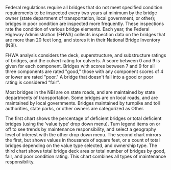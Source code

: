 Federal regulations require all bridges that do not meet specified condition requirements to be inspected every two years at minimum by the bridge owner (state department of transportation, local government, or other); bridges in poor condition are inspected more frequently. These inspections rate the condition of various bridge elements. Each year, the Federal Highway Administration (FHWA) collects inspection data on the bridges that are more than 20 feet long, and stores it in their National Bridge Inventory (NBI). 

FHWA analysis considers the deck, superstructure, and substructure ratings of bridges, and the culvert rating for culverts. A score between 0 and 9 is given for each component. Bridges with scores between 7 and 9 for all three components are rated "good," those with any component scores of 4 or lower are rated "poor." A bridge that doesn't fall into a good or poor rating is considered “fair”.

Most bridges in the NBI are on state roads, and are maintained by state departments of transportation. Some bridges are on local roads, and are maintained by local governments. Bridges maintained by turnpike and toll authorities, state parks, or other owners are categorized as Other.

The first chart shows the percentage of deficient bridges or total deficient bridges (using the ‘value type’ drop down menu). Turn legend items on or off to see trends by maintenance responsibility, and select a geography level of interest with the other drop down menu. The second chart mirrors the first, but shows values in thousands of square feet, or a count of total bridges depending on the value type selected, and ownership type. The third chart shows total bridge deck area or total number of bridges by good, fair, and poor condition rating. This chart combines all types of maintenance responsibility.